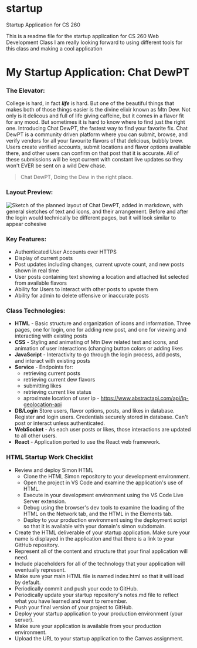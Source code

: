 # startup
Startup Application for CS 260

This is a readme file for the startup application for CS 260 Web Development Class
I am really looking forward to using different tools for this class and making a cool application

# **My Startup Application: Chat DewPT**
### **The Elevator:**
College is hard, in fact **_life_** is hard. But one of the beautiful things that makes 
both of those things easier is the divine elixir known as Mtn Dew. Not only is it 
delicous and full of life giving caffeine, but it comes in a flavor fit for any mood. 
But sometimes it is hard to know where to find just the right one. Introducing 
Chat DewPT, the fastest way to find your favorite fix. Chat DewPT is a community driven 
platform where you can submit, browse, and verify vendors for all your favourite 
flavors of that delicious, bubbly brew. Users create verified accounts, submit locations 
and flavor options available there, and other users can confirm on that post that it is 
accurate. All of these submissions will be kept 
current with constant live updates so they won't EVER be sent on a wild Dew chase.

> Chat DewPT, Doing the Dew in the right place.

### **Layout Preview:**


![Sketch of the planned layout of Chat DewPT, added in markdown, with general sketches of 
text and icons, and their arrangement. Before and after the login would technically be different pages, but it will look similar to appear cohesive](https://github.com/NyiajNpis/startup/blob/main/StartupSketch.jpg)


### **Key Features:**

- Authenticated User Accounts over HTTPS
- Display of current posts
- Post updates including changes, current upvote count, and new posts shown in real time
- User posts containing text showing a location and attached list selected from available flavors
- Ability for Users to interact with other posts to upvote them
- Ability for admin to delete offensive or inaccurate posts

### Class Technologies:
- **HTML** - Basic structure and organization of icons and information. Three pages, one for login, one for adding new post, and one for viewing and interacting with existing posts
- **CSS** - Styling and animating of Mtn Dew related text and icons, and animation of user interactions (changing button colors or adding likes
- **JavaScript** - Interactivity to go through the login process, add posts, and interact with existing posts
- **Service** - Endpoints for:
  - retrieving current posts
  - retrieving current dew flavors
  - submitting likes
  - retrieving current like status
  - aproximate location of user ip - https://www.abstractapi.com/api/ip-geolocation-api
- **DB/Login**  Store users, flavor options, posts, and likes in database. Register and login users. Credentials securely stored in database. Can't post or interact unless authenticated.
- **WebSocket** - As each user posts or likes, those interactions are updated to all other users.
- **React** - Application ported to use the React web framework.





### HTML Startup Work Checklist
- Review and deploy Simon HTML
  - Clone the HTML Simon repository to your development environment.
  - Open the project in VS Code and examine the application's use of HTML.
  - Execute in your development environment using the VS Code Live Server extension.
  - Debug using the browser's dev tools to examine the loading of the HTML on the Network tab, and the HTML in the Elements tab.
  - Deploy to your production environment using the deployment script so that it is available with your domain's simon subdomain.
- Create the HTML deliverable of your startup application. Make sure your name is displayed in the application and that there is a link to your GitHub repository.
- Represent all of the content and structure that your final application will need.
- Include placeholders for all of the technology that your application will eventually represent.
- Make sure your main HTML file is named index.html so that it will load by default.
- Periodically commit and push your code to GitHub.
- Periodically update your startup repository's notes.md file to reflect what you have learned and want to remember.
- Push your final version of your project to GitHub.
- Deploy your startup application to your production environment (your server).
- Make sure your application is available from your production environment.
- Upload the URL to your startup application to the Canvas assignment.

























